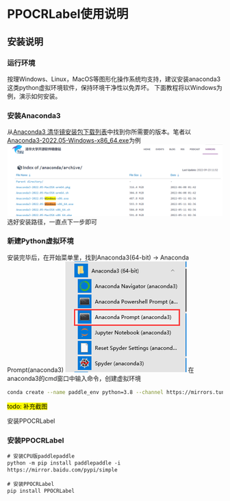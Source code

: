 # PPOCRLabel使用说明
## 安装说明
### 运行环境
按理Windows、Linux，MacOS等图形化操作系统均支持，建议安装anaconda3这类python虚拟环境软件，保持环境干净性以免弄坏。
下面教程将以Windows为例，演示如何安装。

### 安装Anaconda3
从[Anaconda3 清华镜安装包下载列表](https://mirrors.tuna.tsinghua.edu.cn/anaconda/archive/?C=M&O=D)中找到你所需要的版本。笔者以[Anaconda3-2022.05-Windows-x86_64.exe](https://mirrors.tuna.tsinghua.edu.cn/anaconda/archive/Anaconda3-2022.05-Windows-x86_64.exe)为例
![](vx_images/243360617247423.png)
选好安装路径，一直点下一步即可
### 新建Python虚拟环境
安装完毕后，在开始菜单里，找到Anaconda3(64-bit) -> Anaconda Prompt(anaconda3)
![](vx_images/432111117240092.png)
在anaconda3的cmd窗口中输入命令，创建虚拟环境
```bash
conda create --name paddle_env python=3.8 --channel https://mirrors.tuna.tsinghua.edu.cn/anaconda/pkgs/free/
```
<mark>todo: 补充截图</mark>

安装PPOCRLabel


### 安装PPOCRLabel

```
# 安装CPU版paddlepaddle
python -m pip install paddlepaddle -i https://mirror.baidu.com/pypi/simple

# 安装PPOCRLabel
pip install PPOCRLabel
```